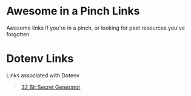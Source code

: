 # Awesome in a Pinch Links
Awesome links if you're in a pinch, or looking for past resources you've forgotten


# Dotenv Links
Links associated with Dotenv
> [32 Bit Secret Generator](https://generate-secret.vercel.app/32)

